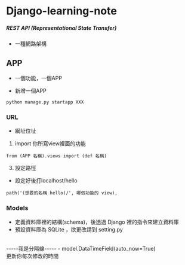 # Django-learning-note

##### REST API (Representational State Transfer)
- 一種網路架構

## APP
- 一個功能，一個APP

- 新增一個APP
```
python manage.py startapp XXX
```

### URL
- 網址位址
1. import 你所寫view裡面的功能
```
from (APP 名稱).views import (def 名稱)
```
3. 設定路徑
- 設定好後打localhost/hello
```
path('(想要的名稱 hello)/', 哪個功能的 view),
```

### Models
- 定義資料庫裡的結構(schema)，後透過 Django 裡的指令來建立資料庫
- 預設資料庫為 SQLite ，欲更改請到 setting.py
</br>
-----我是分隔線-----
- model.DataTimeField(auto_now=True)
</br>更新你每次修改的時間</br>
